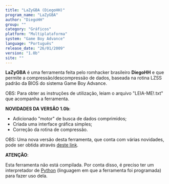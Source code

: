 ```yaml
---
title: "LaZyGBA (DiegoHH)"
program_name: "LaZyGBA"
author: "DiegoHH"
group: ""
category: "Gráficos"
platform: "Multiplataforma"
system: "Game Boy Advance"
language: "Português"
release_date: "26/01/2009"
version: "1.0b"
site: ""
---
```

<b>LaZyGBA</b> é uma ferramenta feita pelo romhacker brasileiro <b>DiegoHH</b> e que permite a compressão/descompressão de dados, baseada na rotina LZSS padrão da BIOS do sistema Game Boy Advance.

OBS: Para obter as instruções de utilização, leiam o arquivo "LEIA-ME!.txt" que acompanha a ferramenta.

<b>NOVIDADES DA VERSÃO 1.0b</b>:

- Adicionado "motor" de busca de dados comprimidos;
- Criada uma interface gráfica simples;
- Correção da rotina de compressão.

OBS: Uma nova versão desta ferramenta, que conta com várias novidades, pode ser obtida através <a href="https://romhackers.org/utilitarios/graficos/lazynds/">deste link</a>.

<b>ATENÇÃO</b>:

Esta ferramenta não está compilada. Por conta disso, é preciso ter um interpretador de <a href="http://www.python.org/">Python</a> (linguagem em que a ferramenta foi programada) para fazer uso dela.
